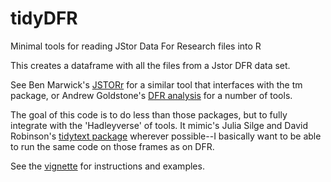 # tidyDFR

Minimal tools for reading JStor Data For Research files into R


This creates a dataframe with all the files from a Jstor DFR data set.

See Ben Marwick's [JSTORr](https://github.com/benmarwick/JSTORr) for a similar tool that interfaces with the tm package, or Andrew
Goldstone's [DFR analysis](https://github.com/agoldst/dfr-analysis) for a number of tools.

The goal of this code is to do less than those packages, but to fully integrate with the 'Hadleyverse' of tools. It mimic's Julia Silge and David Robinson's [tidytext package](https://cran.r-project.org/web/packages/tidytext/vignettes/tidytext.html) 
wherever possible--I basically want to be able to run the same code on those frames as on DFR.

See the [vignette](https://github.com/bmschmidt/tidyDFR/blob/master/vignettes/DFR-vignette.Rmd) for instructions and examples.
